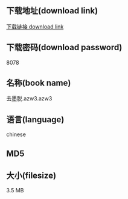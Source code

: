 ## 下载地址(download link)
[下载链接 download link](https://voluble-croquembouche-d321dc.netlify.app/?s=%E5%8E%BB%E5%A2%A8%E8%84%B1.azw3)

## 下载密码(download password)
8078

## 名称(book name)
去墨脱.azw3.azw3

## 语言(language)
chinese

## MD5


## 大小(filesize)
3.5 MB
